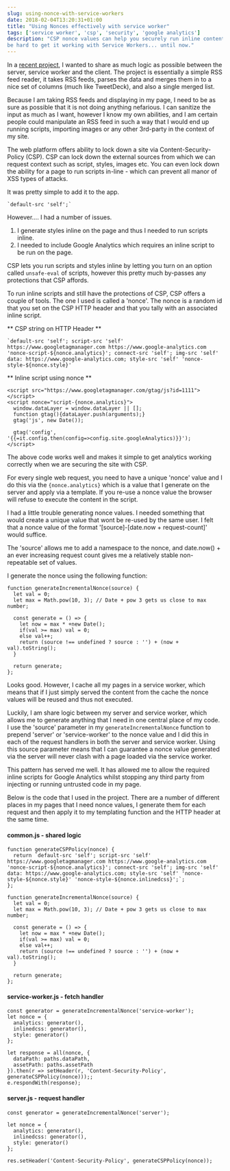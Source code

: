 ```yaml
---
slug: using-nonce-with-service-workers
date: 2018-02-04T13:20:31+01:00
title: "Using Nonces effectively with service worker"
tags: ['service worker', 'csp', 'security', 'google analytics']
description: "CSP nonce values can help you securely run inline content on you site. But it can 
be hard to get it working with Service Workers... until now."
---
```


In a [recent project](https://webgdedeck.com/), I wanted to share as much logic
as possible between the server, service worker and the client. The project is
essentially a simple RSS feed reader, it takes RSS feeds, parses the data and
merges them in to a nice set of columns (much like TweetDeck), and also a single
merged list.

Because I am taking RSS feeds and displaying in my page, I need to be as sure as
possible that it is not doing anything nefarious. I can sanitize the input as
much as I want, however I know my own abilities, and I am certain people could
manipulate an RSS feed in such a way that I would end up running scripts,
importing images or any other 3rd-party in the context of my site.

The web platform offers ability to lock down a site via Content-Security-Policy
(CSP). CSP can lock down the external sources from which we can request context
such as script, styles, images etc. You can even lock down the ability for a
page to run scripts in-line - which can prevent all manor of XSS types of attacks.

It was pretty simple to add it to the app.

```
`default-src 'self';`
```

However.... I had a number of issues.

1. I generate styles inline on the page and thus I needed to run scripts inline.
2. I needed to include Google Analytics which requires an inline script to be
   run on the page.

CSP lets you run scripts and styles inline by letting you turn on an option
called `unsafe-eval` of scripts, however this pretty much by-passes any
protections that CSP affords.

To run inline scripts and still have the protections of CSP, CSP offers a couple
of tools. The one I used is called a 'nonce'. The nonce is a random id that you
set on the CSP HTTP header and that you tally with an associated inline script.

** CSP string on HTTP Header **
```
`default-src 'self'; script-src 'self' https://www.googletagmanager.com https://www.google-analytics.com 'nonce-script-${nonce.analytics}'; connect-src 'self'; img-src 'self' data: https://www.google-analytics.com; style-src 'self' 'nonce-style-${nonce.style}'
```

** Inline script using nonce **
```
<script src="https://www.googletagmanager.com/gtag/js?id=1111"></script>
<script nonce="script-{nonce.analytics}">
  window.dataLayer = window.dataLayer || [];
  function gtag(){dataLayer.push(arguments);}
  gtag('js', new Date());

  gtag('config', '{{=it.config.then(config=>config.site.googleAnalytics)}}');
</script>
```

The above code works well and makes it simple to get analytics working correctly 
when we are securing the site with CSP.

For every single web request, you need to have a unique 'nonce' value and I do
this via the  `{nonce.analytics}` which is a value that I generate on the server
and apply via a template. If you re-use a nonce value the browser will refuse
to execute the content in the script.

I had a little trouble generating nonce values. I needed something that would
create a unique value that wont be re-used by the same user. I felt that a nonce
value of the format '[source]-[date.now + request-count]' would suffice.

The 'source' allows me to add a namespace to the nonce, and date.now() + an ever
increasing request count gives me a relatively stable non-repeatable set of
values.

I generate the nonce using the following function:

```
function generateIncrementalNonce(source) {
  let val = 0;
  let max = Math.pow(10, 3); // Date + pow 3 gets us close to max number;

  const generate = () => {
    let now = max * +new Date();
    if(val >= max) val = 0;
    else val++;
    return (source !== undefined ? source : '') + (now + val).toString();
  }

  return generate;
};
```

Looks good. However, I cache all my pages in a service worker, which means that
if I just simply served the content from the cache the nonce values will be
reused and thus not executed.

Luckily, I am share logic between my server and service worker, which allows me
to generate anything that I need in one central place of my code. I use the
'source' parameter in my `generateIncrementalNonce` function to prepend 'server'
or 'service-worker' to the nonce value and I did this in each of the request
handlers in both the server and service worker. Using this source parameter
means that I can guarantee a nonce value generated via the server will never
clash with a page loaded via the service worker.

This pattern has served me well. It has allowed me to allow the required inline
scripts for Google Analytics whilst stopping any third party from injecting or
running untrusted code in my page.

Below is the code that I used in the project. There are a number of different
places in my pages that I need nonce values, I generate them for each request
and then apply it to my templating function and the HTTP header at the same time.

#### common.js - shared logic

```
function generateCSPPolicy(nonce) {
  return `default-src 'self'; script-src 'self' https://www.googletagmanager.com https://www.google-analytics.com 'nonce-script-${nonce.analytics}'; connect-src 'self'; img-src 'self' data: https://www.google-analytics.com; style-src 'self' 'nonce-style-${nonce.style}' 'nonce-style-${nonce.inlinedcss}';`;
};

function generateIncrementalNonce(source) {
  let val = 0;
  let max = Math.pow(10, 3); // Date + pow 3 gets us close to max number;

  const generate = () => {
    let now = max * +new Date();
    if(val >= max) val = 0;
    else val++;
    return (source !== undefined ? source : '') + (now + val).toString();
  }

  return generate;
};
```

#### service-worker.js - fetch handler

```
const generator = generateIncrementalNonce('service-worker');
let nonce = {
  analytics: generator(),
  inlinedcss: generator(),
  style: generator()
};

let response = all(nonce, {
  dataPath: paths.dataPath,
  assetPath: paths.assetPath
}).then(r => setHeader(r, 'Content-Security-Policy', generateCSPPolicy(nonce)));;
e.respondWith(response);
```

#### server.js - request handler

```
const generator = generateIncrementalNonce('server');

let nonce = {
  analytics: generator(),
  inlinedcss: generator(),
  style: generator()
};

res.setHeader('Content-Security-Policy', generateCSPPolicy(nonce));
```